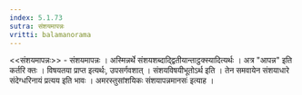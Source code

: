 ```yaml
---
index: 5.1.73
sutra: संशयमापन्नः
vritti: balamanorama
---
```


<<संशयमापन्नः>> - संशयमापन्नः । अस्मिन्नर्थे संशयशब्दाद्द्वितीयान्ताट्ठक्स्यादित्यर्थः । अत्र "आपन्न" इति कर्तरि क्तः । विषयतया प्राप्त इत्यर्थः, उपसर्गवशात् । संशयविषयीभूतोऽर्थ इति । तेन समवायेन संशयाधारे संदेग्धरिनायं प्रत्यय इति भावः । अमरस्तुसांशयिकः संशयापन्नमानसः॑ इत्याह ।